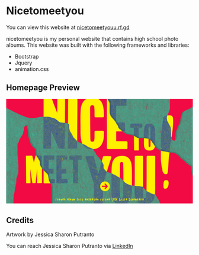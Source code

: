# Nicetomeetyou
You can view this website at [nicetomeetyouu.rf.gd](http://nicetomeetyouu.rf.gd/)


nicetomeetyou is my personal website that contains high school photo albums.
This website was built with the following frameworks and libraries:

- Bootstrap
- Jquery
- animation.css

## Homepage Preview

![alt text](https://github.com/anthonywsss/nicetomeetyou/blob/main/image/Preview.png?raw=true)

## Credits
Artwork by Jessica Sharon Putranto

You can reach Jessica Sharon Putranto via [LinkedIn](https://www.linkedin.com/in/jessica-sharon-putranto-166080233/)
